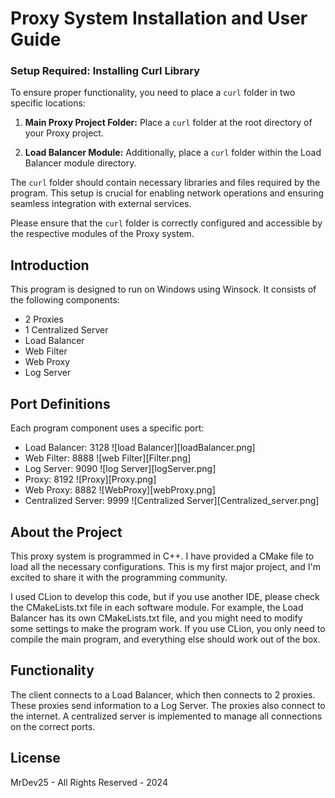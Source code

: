 # Proxy System Installation and User Guide

### Setup Required: Installing Curl Library

To ensure proper functionality, you need to place a `curl` folder in two specific locations:

1. **Main Proxy Project Folder:**
   Place a `curl` folder at the root directory of your Proxy project.

2. **Load Balancer Module:**
   Additionally, place a `curl` folder within the Load Balancer module directory.

The `curl` folder should contain necessary libraries and files required by the program. This setup is crucial for enabling network operations and ensuring seamless integration with external services.

Please ensure that the `curl` folder is correctly configured and accessible by the respective modules of the Proxy system.


## Introduction
This program is designed to run on Windows using Winsock. It consists of the following components:

- 2 Proxies
- 1 Centralized Server
- Load Balancer
- Web Filter
- Web Proxy
- Log Server

## Port Definitions
Each program component uses a specific port:

- Load Balancer: 3128
  ![load Balancer][loadBalancer.png]
- Web Filter: 8888 
  ![web Filter][Filter.png]
- Log Server: 9090
  ![log Server][logServer.png]
- Proxy: 8192
  ![Proxy][Proxy.png]
- Web Proxy: 8882
  ![WebProxy][webProxy.png]
- Centralized Server: 9999
  ![Centralized Server][Centralized_server.png]

## About the Project
This proxy system is programmed in C++. I have provided a CMake file to load all the necessary configurations. This is my first major project, and I'm excited to share it with the programming community.

I used CLion to develop this code, but if you use another IDE, please check the CMakeLists.txt file in each software module. For example, the Load Balancer has its own CMakeLists.txt file, and you might need to modify some settings to make the program work. If you use CLion, you only need to compile the main program, and everything else should work out of the box.

## Functionality
The client connects to a Load Balancer, which then connects to 2 proxies. These proxies send information to a Log Server. The proxies also connect to the internet. A centralized server is implemented to manage all connections on the correct ports.



## License
MrDev25 - All Rights Reserved - 2024

